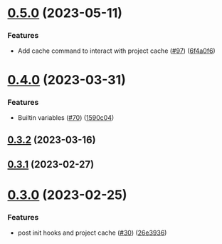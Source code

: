 # [0.5.0](https://github.com/eclipse-velocitas/cli/compare/v0.4.0...v0.5.0) (2023-05-11)


### Features

* Add cache command to interact with project cache ([#97](https://github.com/eclipse-velocitas/cli/issues/97)) ([6f4a0f6](https://github.com/eclipse-velocitas/cli/commit/6f4a0f6a3d64ba2a0a61f145929f6a40c5448b18))



# [0.4.0](https://github.com/eclipse-velocitas/cli/compare/v0.3.2...v0.4.0) (2023-03-31)


### Features

* Builtin variables ([#70](https://github.com/eclipse-velocitas/cli/issues/70)) ([1590c04](https://github.com/eclipse-velocitas/cli/commit/1590c046f7338078c86b82fbd8d5cbf817450856))



## [0.3.2](https://github.com/eclipse-velocitas/cli/compare/v0.3.1...v0.3.2) (2023-03-16)



## [0.3.1](https://github.com/eclipse-velocitas/cli/compare/v0.3.0...v0.3.1) (2023-02-27)



# [0.3.0](https://github.com/eclipse-velocitas/cli/compare/v0.2.1...v0.3.0) (2023-02-25)


### Features

* post init hooks and project cache ([#30](https://github.com/eclipse-velocitas/cli/issues/30)) ([26e3936](https://github.com/eclipse-velocitas/cli/commit/26e3936c996c9b8d9d792e29fe501958897d6b85))
